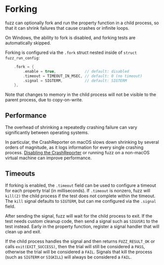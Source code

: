 # Forking

fuzz can optionally fork and run the property function in a child process,
so that it can shrink failures that cause crashes or infinite loops.

On Windows, the ability to fork is disabled, and forking tests are
automatically skipped.

Forking is configured via the `.fork` struct nested inside of
`struct fuzz_run_config`:

```c
    .fork = {
        .enable = true,             // default: disabled
        .timeout = TIMEOUT_IN_MSEC, // default: 0 (no timeout)
        .signal = SIGTERM,          // default: SIGTERM
    },
```

Note that changes to memory in the child process will not be
visible to the parent process, due to copy-on-write.

## Performance

The overhead of shrinking a repeatedly crashing failure can vary
significantly between operating systems.

In particular, the CrashReporter on macOS slows down shrinking by
several orders of magnitude, as it logs information for every single
crashing process. [Disabling the CrashReporter][1] or running fuzz
on a non-macOS virtual machine can improve performance.

[1]: https://www.gregoryvarghese.com/reportcrash-high-cpu-disable-reportcrash/

## Timeouts

If forking is enabled, the `.timeout` field can be used to configure a
timeout for each property trial (in milliseconds). If `.timeout` is
nonzero, fuzz will `kill(2)` the child process if the test does not
complete within the timeout. The `kill` signal defaults to `SIGTERM`,
but can me configured via the `.signal` field.

After sending the signal, fuzz will wait for the child process to exit.
If the test needs custom cleanup code, then send a signal such as
`SIGUSR1` to the test instead. Early in the property function, register
a signal handler that will clean up and exit.

If the child process handles the signal and then returns
`FUZZ_RESULT_OK` or calls `exit(EXIT_SUCCESS)`, then the trial will
still be considered a `PASS`, otherwise the trial will be considered a
`FAIL`. Signals that kill the process (such as `SIGTERM` or `SIGKILL`)
will always be considered a `FAIL`.
